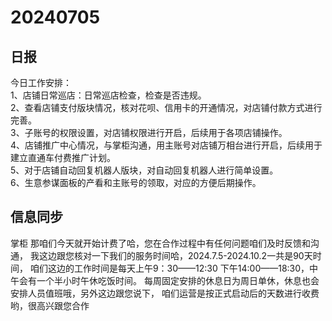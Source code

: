 # 20240705

## 日报
今日工作安排：  
1、店铺日常巡店：日常巡店检查，检查是否违规。  
2、查看店铺支付版块情况，核对花呗、信用卡的开通情况，对店铺付款方式进行完善。  
3、子账号的权限设置，对店铺权限进行开启，后续用于各项店铺操作。  
4、店铺推广中心情况，与掌柜沟通，用主账号对店铺万相台进行开启，后续用于建立直通车付费推广计划。  
5、对于店铺自动回复机器人版块，对自动回复机器人进行简单设置。  
6、生意参谋面板的产看和主账号的领取，对应的方便后期操作。  

## 信息同步
掌柜  那咱们今天就开始计费了哈，您在合作过程中有任何问题咱们及时反馈和沟通，
我这边跟您核对一下我们的服务时间哈，2024.7.5-2024.10.2一共是90天时间，
咱们这边的工作时间是每天上午9：30——12:30 下午14:00——18:30，中午会有一个半小时午休吃饭时间。
每周固定安排的休息日为周日单休，休息也会安排人员值班哦，另外这边跟您说下，
咱们运营是按正式启动后的天数进行收费哟，很高兴跟您合作